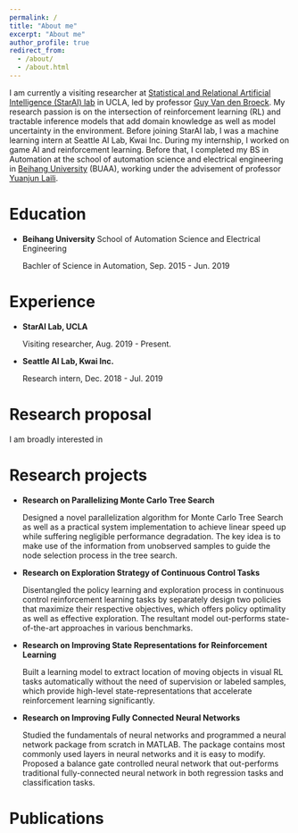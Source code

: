 ```yaml
---
permalink: /
title: "About me"
excerpt: "About me"
author_profile: true
redirect_from: 
  - /about/
  - /about.html
---
```


I am currently a visiting researcher at [Statistical and Relational Artificial Intelligence (StarAI) lab](http://starai.cs.ucla.edu/members/) in UCLA, led by professor [Guy Van den Broeck](http://web.cs.ucla.edu/~guyvdb/). My research passion is on the intersection of reinforcement learning (RL) and tractable inference models that add domain knowledge as well as model uncertainty in the environment. Before joining StarAI lab, I was a machine learning intern at Seattle AI Lab, Kwai Inc. During my internship, I worked on game AI and reinforcement learning. Before that, I completed my BS in Automation at the school of automation science and electrical engineering in [Beihang University](https://ev.buaa.edu.cn/) (BUAA), working under the advisement of professor [Yuanjun Laili](http://shi.buaa.edu.cn/yunglynn/en/index.htm).

Education
======
* **Beihang University** School of Automation Science and Electrical Engineering

    Bachler of Science in Automation, Sep. 2015 - Jun. 2019

Experience
======
* **StarAI Lab, UCLA**

    Visiting researcher, Aug. 2019 - Present.

* **Seattle AI Lab, Kwai Inc.**

    Research intern, Dec. 2018 - Jul. 2019

Research proposal
======
I am broadly interested in 

Research projects
======
* **Research on Parallelizing Monte Carlo Tree Search**

    Designed a novel parallelization algorithm for Monte Carlo Tree Search as well as a practical system implementation to achieve linear speed up while suffering negligible performance degradation. The key idea is to make use of the information from unobserved samples to guide the node selection process in the tree search.
    
* **Research on Exploration Strategy of Continuous Control Tasks**

    Disentangled the policy learning and exploration process in continuous control reinforcement learning tasks by separately design two policies that maximize their respective objectives, which offers policy optimality as well as effective exploration. The resultant model out-performs state-of-the-art approaches in various benchmarks.
    
* **Research on Improving State Representations for Reinforcement Learning**

    Built a learning model to extract location of moving objects in visual RL tasks automatically without the need of supervision or labeled samples, which provide high-level state-representations that accelerate reinforcement learning significantly.
    
* **Research on Improving Fully Connected Neural Networks**

    Studied the fundamentals of neural networks and programmed a neural network package from scratch in MATLAB. The package contains most commonly used layers in neural networks and it is easy to modify. Proposed a balance gate controlled neural network that out-performs traditional fully-connected neural network in both regression tasks and classification tasks.

Publications
======
